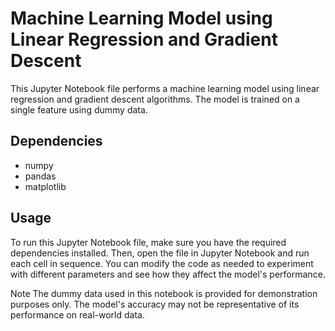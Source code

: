 # Machine Learning Model using Linear Regression and Gradient Descent
This Jupyter Notebook file performs a machine learning model using linear regression and gradient descent algorithms. The model is trained on a single feature using dummy data.

## Dependencies
- numpy
- pandas
- matplotlib

## Usage
To run this Jupyter Notebook file, make sure you have the required dependencies installed. Then, open the file in Jupyter Notebook and run each cell in sequence. You can modify the code as needed to experiment with different parameters and see how they affect the model's performance.

Note
The dummy data used in this notebook is provided for demonstration purposes only. The model's accuracy may not be representative of its performance on real-world data.
